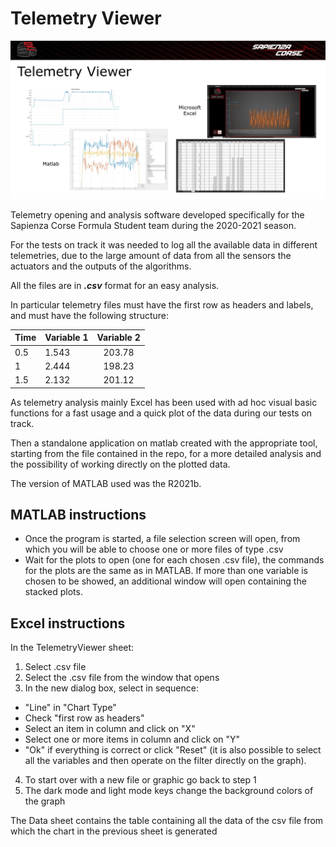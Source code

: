 # Telemetry Viewer

![](telemetry.png)

Telemetry opening and analysis software developed specifically for the Sapienza Corse Formula Student team during the 2020-2021 season.

For the tests on track it was needed to log all the available data in different telemetries, due to the large amount of data from all the sensors the actuators and the outputs of the algorithms.

All the files are in <em><b>.csv</b> </em> format for an easy analysis.

In particular telemetry files must have the first row as headers and labels, and must have the following structure:

| Time | Variable 1 | Variable 2 |
|:-------|:------------|:-------------:|
| 0.5 | 1.543 | 203.78 |
| 1 | 2.444 | 198.23 |
| 1.5 | 2.132 | 201.12 |
 
 
As telemetry analysis mainly Excel has been used with ad hoc visual basic functions for a fast usage and a quick plot of the data during our tests on track.

Then a standalone application on matlab created with the appropriate tool, starting from the file contained in the repo, for a more detailed analysis and the possibility of working directly on the plotted data.

The version of MATLAB used was the R2021b.


## MATLAB instructions

* Once the program is started, a file selection screen will open, from which you will be able to choose one or more files of type .csv
* Wait for the plots to open (one for each chosen .csv file), the commands for the plots are the same as in MATLAB. If more than one variable is chosen to be showed, an additional window will open containing the stacked plots.

## Excel instructions

In the TelemetryViewer sheet:

1. Select .csv file
2. Select the .csv file from the window that opens
3. In the new dialog box, select in sequence:
* "Line" in "Chart Type"
* Check "first row as headers"
* Select an item in column and click on "X"
* Select one or more items in column and click on "Y"
* "Ok" if everything is correct or click "Reset" (it is also possible to select all the variables and then operate on the filter directly on the graph).

4. To start over with a new file or graphic go back to step 1
5. The dark mode and light mode keys change the background colors of the graph

The Data sheet contains the table containing all the data of the csv file from which the chart in the previous sheet is generated
